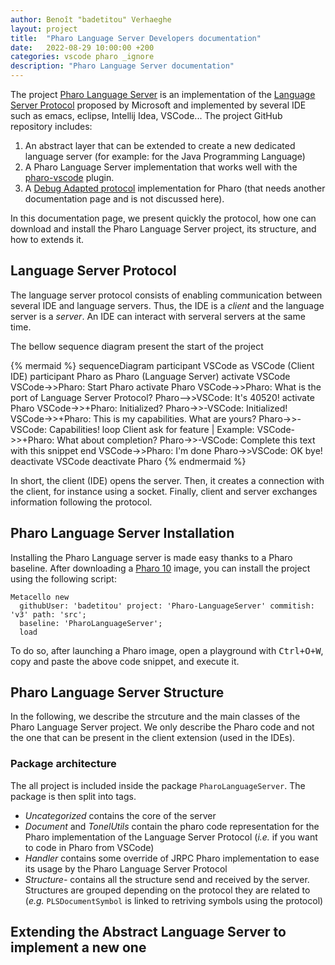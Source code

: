 ```yaml
---
author: Benoît "badetitou" Verhaeghe
layout: project
title:  "Pharo Language Server Developers documentation"
date:   2022-08-29 10:00:00 +200
categories: vscode pharo _ignore
description: "Pharo Language Server documentation"
---
```


The project [Pharo Language Server](https://github.com/badetitou/Pharo-LanguageServer) is an implementation of the [Language Server Protocol](https://microsoft.github.io/language-server-protocol/) proposed by Microsoft and implemented by several IDE such as emacs, eclipse, Intellij Idea, VSCode...
The project GitHub repository includes:

1. An abstract layer that can be extended to create a new dedicated language server (for example: for the Java Programming Language)
2. A Pharo Language Server implementation that works well with the [pharo-vscode](https://marketplace.visualstudio.com/items?itemName=badetitou.pharo-language-server) plugin.
3. A [Debug Adapted protocol](https://microsoft.github.io/debug-adapter-protocol/) implementation for Pharo (that needs another documentation page and is not discussed here).

In this documentation page, we present quickly the protocol, how one can download and install the Pharo Language Server project, its structure, and how to extends it.

## Language Server Protocol

The language server protocol consists of enabling communication between several IDE and language servers.
Thus, the IDE is a *client* and the language server is a *server*.
An IDE can interact with serveral servers at the same time.

The bellow sequence diagram present the start of the project

{% mermaid %}
sequenceDiagram
    participant VSCode as VSCode (Client IDE)
    participant Pharo as Pharo (Language Server)
    activate VSCode
    VSCode->>Pharo: Start Pharo
    activate Pharo
    VSCode->>Pharo: What is the port of Language Server Protocol?
    Pharo-->>VSCode: It's 40520!
    activate Pharo
    VSCode->>+Pharo: Initialized?
    Pharo->>-VSCode: Initialized!
    VSCode->>+Pharo: This is my capabilities. What are yours?
    Pharo->>-VSCode: Capabilities!
    loop Client ask for feature | Example:
        VSCode->>+Pharo: What about completion?
        Pharo->>-VSCode: Complete this text with this snippet
    end
    VSCode->>Pharo: I'm done
    Pharo->>VSCode: OK bye!
    deactivate VSCode
    deactivate Pharo
{% endmermaid %}

In short, the client (IDE) opens the server.
Then, it creates a connection with the client, for instance using a socket.
Finally, client and server exchanges information following the protocol.

## Pharo Language Server Installation

Installing the Pharo Language server is made easy thanks to a Pharo baseline.
After downloading a [Pharo 10](https://pharo.org) image, you can install the project using the following script:

```st
Metacello new
  githubUser: 'badetitou' project: 'Pharo-LanguageServer' commitish: 'v3' path: 'src';
  baseline: 'PharoLanguageServer';
  load
```

To do so, after launching a Pharo image, open a playground with <kbd>Ctrl+O+W</kbd>, copy and paste the above code snippet, and execute it.

## Pharo Language Server Structure

In the following, we describe the strcuture and the main classes of the Pharo Language Server project.
We only describe the Pharo code and not the one that can be present in the client extension (used in the IDEs).

### Package architecture

The all project is included inside the package `PharoLanguageServer`.
The package is then split into tags.

- *Uncategorized* contains the core of the server
- *Document* and *TonelUtils* contain the pharo code representation for the Pharo implementation of the Language Server Protocol (*i.e.* if you want to code in Pharo from VSCode)
- *Handler* contains some override of JRPC Pharo implementation to ease its usage by the Pharo Language Server Protocol
- *Structure-* contains all the structure send and received by the server. Structures are grouped depending on the protocol they are related to (*e.g.* `PLSDocumentSymbol` is linked to retriving symbols using the protocol)

## Extending the Abstract Language Server to implement a new one
